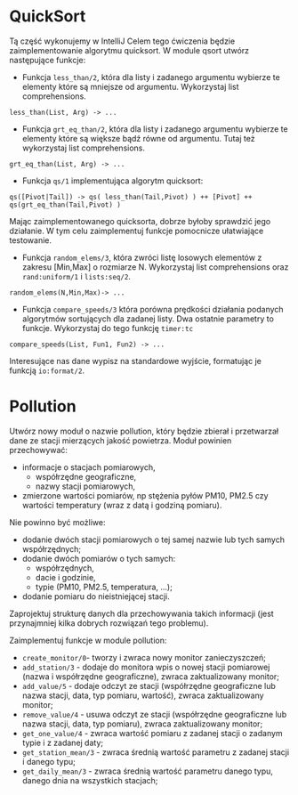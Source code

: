 # QuickSort

Tą część wykonujemy w IntelliJ
Celem tego ćwiczenia będzie zaimplementowanie algorytmu quicksort. W module qsort utwórz następujące funkcje:

- Funkcja ```less_than/2```, która dla listy i zadanego argumentu wybierze te elementy które są mniejsze od argumentu. Wykorzystaj list comprehensions.
```
less_than(List, Arg) -> ... 
```
- Funkcja ```grt_eq_than/2```, która dla listy i zadanego argumentu wybierze te elementy które są większe bądź równe od argumentu. Tutaj też wykorzystaj list comprehensions.
```
grt_eq_than(List, Arg) -> ... 
```
- Funkcja ```qs/1``` implementująca algorytm quicksort:
```
qs([Pivot|Tail]) -> qs( less_than(Tail,Pivot) ) ++ [Pivot] ++ qs(grt_eq_than(Tail,Pivot) ) 
```  
Mając zaimplementowanego quicksorta, dobrze byłoby sprawdzić jego działanie. W tym celu zaimplementuj funkcje pomocnicze ułatwiające testowanie.

- Funkcja ```random_elems/3```, która zwróci listę losowych elementów z zakresu [Min,Max] o rozmiarze N. Wykorzystaj list comprehensions oraz ```rand:uniform/1``` i ```lists:seq/2```.
```
random_elems(N,Min,Max)-> ... 
```
- Funkcja ```compare_speeds/3``` która porówna prędkości działania podanych algorytmów sortujących dla zadanej listy. Dwa ostatnie parametry to funkcje. Wykorzystaj do tego funkcję ```timer:tc```
```
compare_speeds(List, Fun1, Fun2) -> ... 
```
Interesujące nas dane wypisz na standardowe wyjście, formatując je funkcją ```io:format/2```.

# Pollution

Utwórz nowy moduł o nazwie pollution, który będzie zbierał i przetwarzał dane ze stacji mierzących jakość powietrza. Moduł powinien przechowywać:
- informacje o stacjach pomiarowych,
  - współrzędne geograficzne,
  - nazwy stacji pomiarowych,
- zmierzone wartości pomiarów, np stężenia pyłów PM10, PM2.5 czy wartości temperatury (wraz z datą i godziną pomiaru).

Nie powinno być możliwe:
- dodanie dwóch stacji pomiarowych o tej samej nazwie lub tych samych współrzędnych;
- dodanie dwóch pomiarów o tych samych:
  - współrzędnych,
  - dacie i godzinie,
  - typie (PM10, PM2.5, temperatura, …);
- dodanie pomiaru do nieistniejącej stacji.

Zaprojektuj strukturę danych dla przechowywania takich informacji (jest przynajmniej kilka dobrych rozwiązań tego problemu).

Zaimplementuj funkcje w module pollution:

- ```create_monitor/0```- tworzy i zwraca nowy monitor zanieczyszczeń;
- ```add_station/3``` - dodaje do monitora wpis o nowej stacji pomiarowej (nazwa i współrzędne geograficzne), zwraca zaktualizowany monitor;
- ```add_value/5``` - dodaje odczyt ze stacji (współrzędne geograficzne lub nazwa stacji, data, typ pomiaru, wartość), zwraca zaktualizowany monitor;
- ```remove_value/4``` - usuwa odczyt ze stacji (współrzędne geograficzne lub nazwa stacji, data, typ pomiaru), zwraca zaktualizowany monitor;
- ```get_one_value/4``` - zwraca wartość pomiaru z zadanej stacji o zadanym typie i z zadanej daty;
- ```get_station_mean/3``` - zwraca średnią wartość parametru z zadanej stacji i danego typu;
- ```get_daily_mean/3``` - zwraca średnią wartość parametru danego typu, danego dnia na wszystkich stacjach;
